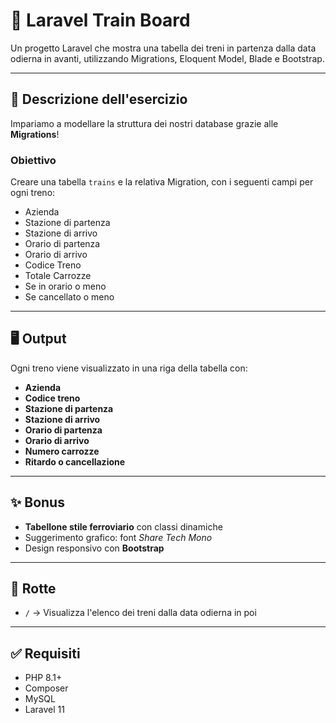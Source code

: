 # 🚆 Laravel Train Board

Un progetto Laravel che mostra una tabella dei treni in partenza dalla data odierna in avanti, utilizzando Migrations, Eloquent Model, Blade e Bootstrap.

---

## 📝 Descrizione dell'esercizio

Impariamo a modellare la struttura dei nostri database grazie alle **Migrations**!

### Obiettivo

Creare una tabella `trains` e la relativa Migration, con i seguenti campi per ogni treno:

- Azienda
- Stazione di partenza
- Stazione di arrivo
- Orario di partenza
- Orario di arrivo
- Codice Treno
- Totale Carrozze
- Se in orario o meno
- Se cancellato o meno

---

## 🖥️ Output

Ogni treno viene visualizzato in una riga della tabella con:

- **Azienda**
- **Codice treno**
- **Stazione di partenza**
- **Stazione di arrivo**
- **Orario di partenza**
- **Orario di arrivo**
- **Numero carrozze**
- **Ritardo o cancellazione**

---

## ✨ Bonus

- **Tabellone stile ferroviario** con classi dinamiche
- Suggerimento grafico: font _Share Tech Mono_
- Design responsivo con **Bootstrap**

---

## 📌 Rotte

- `/` → Visualizza l'elenco dei treni dalla data odierna in poi

---

## ✅ Requisiti

- PHP 8.1+
- Composer
- MySQL
- Laravel 11

